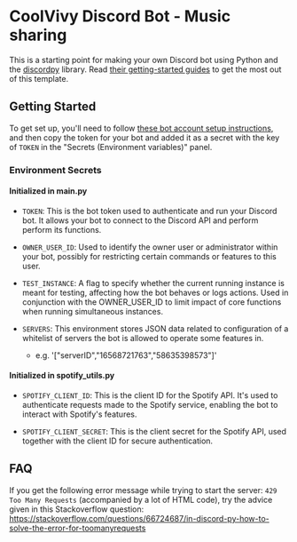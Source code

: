 # CoolVivy Discord Bot - Music sharing

This is a starting point for making your own Discord bot using Python and the [discordpy](https://discordpy.readthedocs.io/) library.
Read [their getting-started guides](https://discordpy.readthedocs.io/en/stable/#getting-started) to get the most out of this template.

## Getting Started

To get set up, you'll need to follow [these bot account setup instructions](https://discordpy.readthedocs.io/en/stable/discord.html),
and then copy the token for your bot and added it as a secret with the key of `TOKEN` in the "Secrets (Environment variables)" panel.

### Environment Secrets

#### Initialized in main.py
- `TOKEN`: This is the bot token used to authenticate and run your Discord bot. It allows your bot to connect to the Discord API and perform perform its functions.

- `OWNER_USER_ID`: Used to identify the owner user or administrator within your bot, possibly for restricting certain commands or features to this user.
  
- `TEST_INSTANCE`: A flag to specify whether the current running instance is meant for testing, affecting how the bot behaves or logs actions. Used in conjunction with the OWNER_USER_ID to limit impact of core functions when running simultaneous instances.

- `SERVERS`: This environment stores JSON data related to configuration of a whitelist of servers the bot is allowed to operate some features in.
    - e.g. '["serverID","16568721763","58635398573"]'

#### Initialized in spotify_utils.py
- `SPOTIFY_CLIENT_ID`: This is the client ID for the Spotify API. It's used to authenticate requests made to the Spotify service, enabling the bot to interact with Spotify's features.

- `SPOTIFY_CLIENT_SECRET`: This is the client secret for the Spotify API, used together with the client ID for secure authentication.

## FAQ

If you get the following error message while trying to start the server: `429 Too Many Requests` (accompanied by a lot of HTML code), 
try the advice given in this Stackoverflow question:
https://stackoverflow.com/questions/66724687/in-discord-py-how-to-solve-the-error-for-toomanyrequests